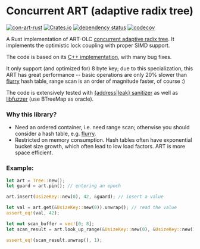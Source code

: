 # Concurrent ART (adaptive radix tree) 
[![con-art-rust](https://github.com/XiangpengHao/con-art-rust/actions/workflows/ci.yml/badge.svg)](https://github.com/XiangpengHao/con-art-rust/actions/workflows/ci.yml)
[![Crates.io](https://img.shields.io/crates/v/con-art-rust.svg)](
https://crates.io/crates/con-art-rust)
[![dependency status](https://deps.rs/crate/con-art-rust/0.1.8/status.svg)](https://deps.rs/crate/con-art-rust/0.1.8)
[![codecov](https://codecov.io/gh/XiangpengHao/con-art-rust/branch/main/graph/badge.svg?token=x0PSjQrqyR)](https://codecov.io/gh/XiangpengHao/con-art-rust)

A Rust implementation of ART-OLC [concurrent adaptive radix tree](https://db.in.tum.de/~leis/papers/artsync.pdf).
It implements the optimistic lock coupling with proper SIMD support.

The code is based on its [C++ implementation](https://github.com/flode/ARTSynchronized), with many bug fixes.

It only support (and optimized for) 8 byte key;
due to this specialization, this ART has great performance -- basic operations are only 20% slower than [flurry](https://github.com/jonhoo/flurry) hash table, range scan is an order of magnitude faster, of course :)

The code is extensively tested with [{address|leak} sanitizer](https://doc.rust-lang.org/beta/unstable-book/compiler-flags/sanitizer.html) as well as [libfuzzer](https://llvm.org/docs/LibFuzzer.html) (use BTreeMap as oracle).

### Why this library?
- Need an ordered container, i.e. need range scan; otherwise you should consider a hash table, e.g. [flurry](https://github.com/jonhoo/flurry).
- Restricted on memory consumption. Hash tables often have exponential bucket size growth, which often lead to low load factors. ART is more space efficient.

### Example:
```rust
let art = Tree::new();
let guard = art.pin(); // entering an epoch

art.insert(UsizeKey::new(0), 42, &guard); // insert a value

let val = art.get(&UsizeKey::new(0)).unwrap(); // read the value
assert_eq!(val, 42);

let mut scan_buffer = vec![0; 8];
let scan_result = art.look_up_range(&UsizeKey::new(0), &UsizeKey::new(10), &mut art_scan_buffer); // scan values

assert_eq!(scan_result.unwrap(), 1);
```
